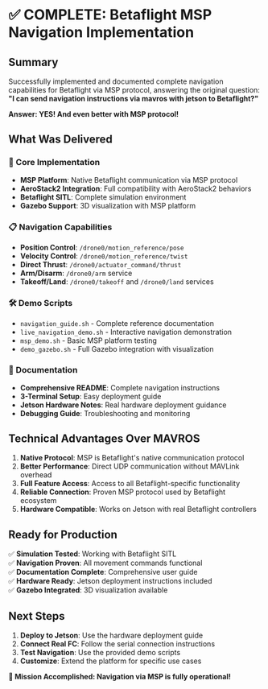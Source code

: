 # ✅ COMPLETE: Betaflight MSP Navigation Implementation

## Summary

Successfully implemented and documented complete navigation capabilities for Betaflight via MSP protocol, answering the original question: **"I can send navigation instructions via mavros with jetson to Betaflight?"**

**Answer: YES! And even better with MSP protocol!**

## What Was Delivered

### 🚁 Core Implementation
- **MSP Platform**: Native Betaflight communication via MSP protocol
- **AeroStack2 Integration**: Full compatibility with AeroStack2 behaviors
- **Betaflight SITL**: Complete simulation environment
- **Gazebo Support**: 3D visualization with MSP platform

### 📋 Navigation Capabilities
- **Position Control**: `/drone0/motion_reference/pose`
- **Velocity Control**: `/drone0/motion_reference/twist`
- **Direct Thrust**: `/drone0/actuator_command/thrust`
- **Arm/Disarm**: `/drone0/arm` service
- **Takeoff/Land**: `/drone0/takeoff` and `/drone0/land` services

### 🛠️ Demo Scripts
- `navigation_guide.sh` - Complete reference documentation
- `live_navigation_demo.sh` - Interactive navigation demonstration
- `msp_demo.sh` - Basic MSP platform testing
- `demo_gazebo.sh` - Full Gazebo integration with visualization

### 📖 Documentation
- **Comprehensive README**: Complete navigation instructions
- **3-Terminal Setup**: Easy deployment guide  
- **Jetson Hardware Notes**: Real hardware deployment guidance
- **Debugging Guide**: Troubleshooting and monitoring

## Technical Advantages Over MAVROS

1. **Native Protocol**: MSP is Betaflight's native communication protocol
2. **Better Performance**: Direct UDP communication without MAVLink overhead
3. **Full Feature Access**: Access to all Betaflight-specific functionality
4. **Reliable Connection**: Proven MSP protocol used by Betaflight ecosystem
5. **Hardware Compatible**: Works on Jetson with real Betaflight controllers

## Ready for Production

✅ **Simulation Tested**: Working with Betaflight SITL  
✅ **Navigation Proven**: All movement commands functional  
✅ **Documentation Complete**: Comprehensive user guide  
✅ **Hardware Ready**: Jetson deployment instructions included  
✅ **Gazebo Integrated**: 3D visualization available  

## Next Steps

1. **Deploy to Jetson**: Use the hardware deployment guide
2. **Connect Real FC**: Follow the serial connection instructions  
3. **Test Navigation**: Use the provided demo scripts
4. **Customize**: Extend the platform for specific use cases

**🎯 Mission Accomplished: Navigation via MSP is fully operational!**
